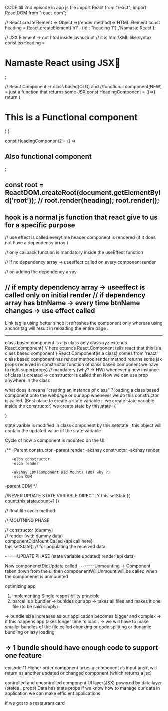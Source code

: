 CODE till 2nd episode in app js file 
import React from "react";
import ReactDOM from "react-dom";

// React.createElement => Object =>(render method)=> HTML Element
const heading = React.createElement('h1' , {id : "heading 1"} ,'Namaste React');

// JSX Element -> not html inside javasciript
// it is html/XML like syntax 
const jsxHeading = <h1 id="heading" className="head">Namaste React using JSX🚀</h1>;

// React Component -> class based(OLD) and 
//functional component(NEW) = just a function that returns some JSX 
const HeadingComponent = ()=>{
    return (
        <h1>This is a Functional component</h1>
    )
}

const HeadingComponent2 = () =><h2>Also functional component</h2>;

const root = ReactDOM.createRoot(document.getElementById('root'));
// root.render(heading);
root.render(<HeadingComponent/>);
------------------------------------------------------
hook is a normal js function that react give to us for a specific purpose 
--------------------------------------------
// use effect is called everytime header component is rendered (if it does not have a dependency array )

// only callback function is mandatory inside the useEffect function 

// if no dependency array -> useeffect called on every component render

// on adding the dependency array 

// if empty dependency array -> useeffect is called only on initial render
// if dependency array has btnName -> every time btnName changes -> use effect called
--------------------------------------------------------

Link tag is using better since it refreshes the component only whereas using anchor tag will result in reloading the entire page .

----------------------------------------------------------------
class based component is a js class only 
class xyz extends React.component{
    // here extends React.Component tells react that this is a class based component
}
React.Component(is a class) comes from 'react'
class based component has render method
render method returns some jsx 
props received in constructor function of class based component 
we have to right super(props) // mandatory (why? -> HW)
whenever a new instance of class is created -> constructor is called then
Now we can use prop anywhere in the class

what does it means "creating an instance of class" ? 
loading a class based component onto the webpage or our app
whenever we do this constructor is called.  (Best place to create a state variable :. we create state variable inside the constructor)
we create state by 
this.state={

}

state varible is modified in class component by this.setstate , this object will contain the updated value of the state variable 

Cycle of how a component is mounted on the UI 


/**
 -Parent constructor
 -parent render
       -akshay constructor
       -akshay render

       -elon constructor
       -elon render 

       -akshay CDM(Component Did Mount) (BUT why ?)
       -elon CDM 

-parent CDM
 */

 //NEVER UPDATE STATE VARIABLE DIRECTLY
                this.setState({
                    count:this.state.count+1
                })



// Reat life cycle method 

// MOUTNING PHASE 

// constructor (dummy)     
// render (with dummy data)           
      <HTML dummy data >
componentDidMount  Called
      {api call here}      
      this.setState() // for populating the received data 

------UPDATE PHASE
    (state variable updated) 
    render(api data)
    <HTML loaded with new data>

Now componenetDidUpdate called
--------Unmounting -> Component taken down from the ui 
then compoenentWillUnmount will be called when the componenet is unmounted



optimizing app 
1) implementing Single resposibility principle 
2)  parcel is a bundler 
-> bunldes our app 
-> takes all files and makes it one file (to be said simply)

-> bundle size increases as our application becomes bigger and complex 
-> if this happens app takes longer time to load .
-> we will have to make smaller bundles of the file called chunking or code splitting or dunamic bundling or lazy loading 

-> 1 bundle should have enough code to support one feature 
--------------------------------------------
episode 11
Higher order component takes a component as input ans it will return us another updated or changed component (which returns a jsx) 

controlled and uncontrolled component 
UI layer(JSX) powered by data layer (states , props)
Data has state props
if we know how to manage our data in application we can make efficient applications 

if we got to a restaurant card 



